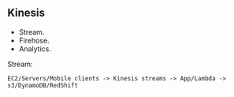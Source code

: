Kinesis
-

* Stream.
* Firehose.
* Analytics.

Stream:
````
EC2/Servers/Mobile clients -> Kinesis streams -> App/Lambda -> s3/DynamoDB/RedShift
````
